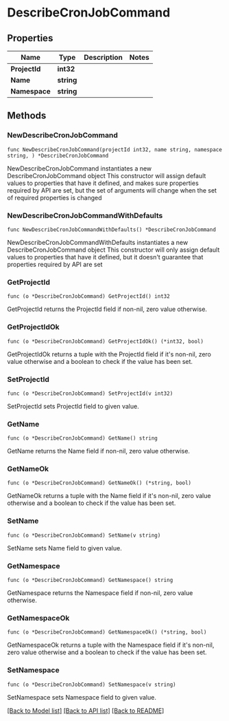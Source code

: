 # DescribeCronJobCommand

## Properties

Name | Type | Description | Notes
------------ | ------------- | ------------- | -------------
**ProjectId** | **int32** |  | 
**Name** | **string** |  | 
**Namespace** | **string** |  | 

## Methods

### NewDescribeCronJobCommand

`func NewDescribeCronJobCommand(projectId int32, name string, namespace string, ) *DescribeCronJobCommand`

NewDescribeCronJobCommand instantiates a new DescribeCronJobCommand object
This constructor will assign default values to properties that have it defined,
and makes sure properties required by API are set, but the set of arguments
will change when the set of required properties is changed

### NewDescribeCronJobCommandWithDefaults

`func NewDescribeCronJobCommandWithDefaults() *DescribeCronJobCommand`

NewDescribeCronJobCommandWithDefaults instantiates a new DescribeCronJobCommand object
This constructor will only assign default values to properties that have it defined,
but it doesn't guarantee that properties required by API are set

### GetProjectId

`func (o *DescribeCronJobCommand) GetProjectId() int32`

GetProjectId returns the ProjectId field if non-nil, zero value otherwise.

### GetProjectIdOk

`func (o *DescribeCronJobCommand) GetProjectIdOk() (*int32, bool)`

GetProjectIdOk returns a tuple with the ProjectId field if it's non-nil, zero value otherwise
and a boolean to check if the value has been set.

### SetProjectId

`func (o *DescribeCronJobCommand) SetProjectId(v int32)`

SetProjectId sets ProjectId field to given value.


### GetName

`func (o *DescribeCronJobCommand) GetName() string`

GetName returns the Name field if non-nil, zero value otherwise.

### GetNameOk

`func (o *DescribeCronJobCommand) GetNameOk() (*string, bool)`

GetNameOk returns a tuple with the Name field if it's non-nil, zero value otherwise
and a boolean to check if the value has been set.

### SetName

`func (o *DescribeCronJobCommand) SetName(v string)`

SetName sets Name field to given value.


### GetNamespace

`func (o *DescribeCronJobCommand) GetNamespace() string`

GetNamespace returns the Namespace field if non-nil, zero value otherwise.

### GetNamespaceOk

`func (o *DescribeCronJobCommand) GetNamespaceOk() (*string, bool)`

GetNamespaceOk returns a tuple with the Namespace field if it's non-nil, zero value otherwise
and a boolean to check if the value has been set.

### SetNamespace

`func (o *DescribeCronJobCommand) SetNamespace(v string)`

SetNamespace sets Namespace field to given value.



[[Back to Model list]](../README.md#documentation-for-models) [[Back to API list]](../README.md#documentation-for-api-endpoints) [[Back to README]](../README.md)


